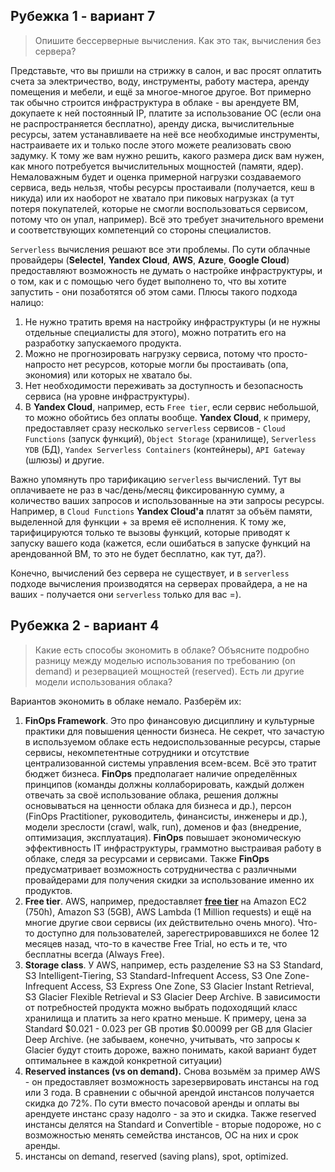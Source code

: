 ## Рубежка 1 - вариант 7
> Опишите бессерверные вычисления. Как это так, вычисления без сервера?

Представьте, что вы пришли на стрижку в салон, и вас просят оплатить счета за электричество, воду, инструменты, работу мастера, аренду помещения и мебели, и ещё за многое-многое другое. Вот примерно так обычно строится инфраструктура в облаке - вы арендуете ВМ, докупаете к ней постоянный IP, платите за использование ОС (если она не распространяется бесплатно), аренду диска, вычислительные ресурсы, затем устанавливаете на неё все необходимые инструменты, настраиваете их и только после этого можете реализовать свою задумку. К тому же вам нужно решить, какого размера диск вам нужен, как много потребуется вычислительных мощностей (памяти, ядер). Немаловажным будет и оценка примерной нагрузки создаваемого сервиса, ведь нельзя, чтобы ресурсы простаивали (получается, кеш в никуда) или их наоборот не хватало при пиковых нагрузках (а тут потеря покупателей, которые не смогли воспользоваться сервисом, потому что он упал, например). Всё это требует значительного времени и соответствующих компетенций со стороны специалистов.

`Serverless` вычисления решают все эти проблемы. По сути облачные провайдеры (**Selectel**, **Yandex Cloud**, **AWS**, **Azure**, **Google Cloud**) предоставляют возможность не думать о настройке инфраструктуры, и о том, как и с помощью чего будет выполнено то, что вы хотите запустить - они позаботятся об этом сами. Плюсы такого подхода налицо:
1. Не нужно тратить время на настройку инфраструктуры (и не нужны отдельные специалисты для этого), можно потратить его на разработку запускаемого продукта. 
2. Можно не прогнозировать нагрузку сервиса, потому что просто-напросто нет ресурсов, которые могли бы простаивать (опа, экономия) или которых не хватало бы.
3. Нет необходимости переживать за доступность и безопасность сервиса (на уровне инфраструктуры).
4. В **Yandex Cloud**, например, есть `Free tier`, если сервис небольшой, то можно обойтись без оплаты вообще.
 **Yandex Cloud**, к примеру, предоставляет сразу несколько `serverless` сервисов - `Cloud Functions` (запуск функций), `Object Storage` (хранилище), `Serverless` `YDB` (БД), `Yandex Serverless Containers` (контейнеры), `API Gateway` (шлюзы) и другие.

Важно упомянуть про тарификацию `serverless` вычислений. Тут вы оплачиваете не раз в час/день/месяц фиксированную сумму, а количество ваших запросов и использованные на эти запросы ресурсы. Например, в `Cloud Functions` **Yandex Cloud'а** платят за объём памяти, выделенной для функции + за время её исполнения. К тому же, тарифицируются только те вызовы функций, которые приводят к запуску вашего кода (кажется, если ошибаться в запуске функций на арендованной ВМ, то это не будет бесплатно, как тут, да?).

Конечно, вычислений без сервера не существует, и в `serverless` подходе вычисления производятся на серверах провайдера, а не на ваших - получается они `serverless` только для вас =).

## Рубежка 2 - вариант 4
> Какие есть способы экономить в облаке? Объясните подробно разницу между моделью использования по требованию (on demand) и резервацией мощностей (reserved). Есть ли другие модели использования облака?

Вариантов экономить в облаке немало. Разберём их:
1. **FinOps Framework**. Это про финансовую дисциплину и культурные практики для повышения ценности бизнеса. Не секрет, что зачастую в используемом облаке есть недоиспользованные ресурсы, старые сервисы, некомпетентные сотрудники и отсутствие централизованной системы управления всем-всем. Всё это тратит бюджет бизнеса. **FinOps** предполагает наличие определённых принципов (команды должны коллаборировать, каждый должен отвечать за своё использование облака, решения должны основываться на ценности облака для бизнеса и др.), персон (FinOps Practitioner, руководитель, финансисты, инженеры и др.), модели зреслости (crawl, walk, run), доменов и фаз (внедрение, оптимизация, эксплуатация). **FinOps** повышает экономическую эффективность IT инфраструктуры, граммотно выстраивая работу в облаке, следя за ресурсами и сервисами. Также **FinOps** предусматривает возможность сотрудничества с различными провайдерами для получения скидки за использование именно их продуктов.
2. **Free tier**. AWS, например, предоставляет [**free tier**](https://aws.amazon.com/free/?all-free-tier.sort-by=item.additionalFields.SortRank&all-free-tier.sort-order=asc&awsf.Free%20Tier%20Types=*all&awsf.Free%20Tier%20Categories=*all&awsm.page-all-free-tier=5) на Amazon EC2 (750h), Amazon S3 (5GB), AWS Lambda (1 Million requests) и ещё на многие другие свои сервисы (их действительно очень много). Что-то доступно для пользователей, зарегестрировавшихся не более 12 месяцев назад, что-то в качестве Free Trial, но есть и те, что бесплатны всегда (Always Free).
3. **Storage class**. У AWS, например, есть разделение S3 на S3 Standard, S3 Intelligent-Tiering, S3 Standard-Infrequent Access, S3 One Zone-Infrequent Access, S3 Express One Zone, S3 Glacier Instant Retrieval, S3 Glacier Flexible Retrieval и S3 Glacier Deep Archive. В зависимости от потребностей продукта можно выбрать подоходящий класс хранилища и платить за него кратно меньше. К примеру, цена за Standard $0.021 - 0.023 per GB против $0.00099 per GB для Glacier Deep Archive. (не забываем, конечно, учитывать, что запросы к Glacier будут стоить дороже, важно понимать, какой вариант будет оптимальнее в каждой конкретной ситуации)
4. **Reserved instances (vs on demand).** Снова возьмём за пример AWS - он предоставляет возможность зарезервировать инстансы на год или 3 года. В сравнении с обычной арендой инстансов получается скидка до 72%. По сути вместо почасовой аренды и оплаты вы арендуете инстанс сразу надолго - за это и скидка. Также reserved инстансы делятся на Standard и Convertible - вторые подороже, но с возможностью менять семейства инстансов, ОС на них и срок аренды. 
5. инстансы on demand, reserved (saving plans), spot, optimized.